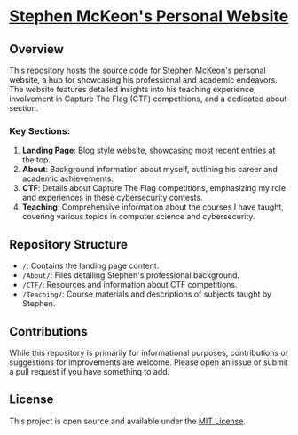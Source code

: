 # [Stephen McKeon's Personal Website](https://www.mckeon.ca/)

## Overview

This repository hosts the source code for Stephen McKeon's personal website, a hub for showcasing his professional and academic endeavors. The website features detailed insights into his teaching experience, involvement in Capture The Flag (CTF) competitions, and a dedicated about section.

### Key Sections:

1. **Landing Page**: Blog style website, showcasing most recent entries at the top.
2. **About**: Background information about myself, outlining his career and academic achievements.
3. **CTF**: Details about Capture The Flag competitions, emphasizing my role and experiences in these cybersecurity contests.
4. **Teaching**: Comprehensive information about the courses I have taught, covering various topics in computer science and cybersecurity.

## Repository Structure

- `/`: Contains the landing page content.
- `/About/`: Files detailing Stephen's professional background.
- `/CTF/`: Resources and information about CTF competitions.
- `/Teaching/`: Course materials and descriptions of subjects taught by Stephen.

## Contributions

While this repository is primarily for informational purposes, contributions or suggestions for improvements are welcome. Please open an issue or submit a pull request if you have something to add.

## License

This project is open source and available under the [MIT License](LICENSE).
